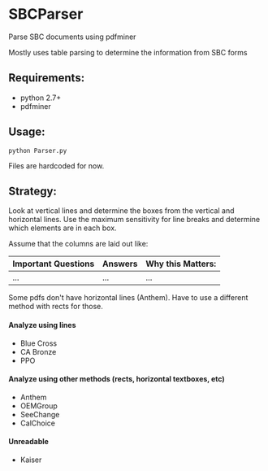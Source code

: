 # SBCParser

Parse SBC documents using pdfminer

Mostly uses table parsing to determine the information from SBC forms

## Requirements:
* python 2.7+
* pdfminer

## Usage:
````
python Parser.py
````
Files are hardcoded for now.

## Strategy:

Look at vertical lines and determine the boxes from the vertical and horizontal lines.
Use the maximum sensitivity for line breaks and determine which elements are in each box. 

Assume that the columns are laid out like:

| Important Questions | Answers | Why this Matters: |
| ------------------- | ------- | ------------------|
| ...                 | ...     | ...               |

Some pdfs don't have horizontal lines (Anthem). Have to use a different method with rects for those. 

#### Analyze using lines
* Blue Cross
* CA Bronze
* PPO

#### Analyze using other methods (rects, horizontal textboxes, etc)
* Anthem
* OEMGroup
* SeeChange
* CalChoice

#### Unreadable
* Kaiser




